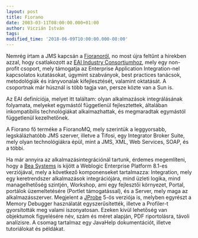 ```yaml
---
layout: post
title: Fiorano
date: 2003-03-11T08:00:00.000+01:00
author: Viczián István
tags:
modified_time: '2018-06-09T10:00:00.000-08:00'
---
```


Nemrég írtam a JMS kapcsán a [Fioranoról](http://www.fiorano.com), no
most újra feltűnt a hírekben azzal, hogy csatlakozott az [EAI Industry
Consortiumhoz](http://www.eaiindustry.org/), mely egy non-profit
csoport, mely támogatja az Enterprise Application Integration-nel
kapcsolatos kutatásokat, úgymint szabványok, best practices tanácsok,
metodológiák és irányvonalak kifejlesztését, valamint oktatását. A
csoportnak már húsznál is több tagja van, persze közte van a Sun is.

Az EAI definíciója, melyet itt találtam: olyan alkalmazások
integrálásának folyamata, melyeket egymástól függetlenül fejlesztettek,
általában inkompatibilis technológiákat alkalmazhattak, és megmaradtak
egymástól függetlenül kezelhetőnek.

A Fiorano fő terméke a FioranoMQ, mely szerintük a leggyorsabb,
legskálázhatóbb JMS szerver, illetve a Tifosi, egy Integrator Broker
Suite, mely olyan technológiákra épül, mint a JMS, XML, Web Services,
SOAP, és a többi.

Ha már annyira az alkalmazásintegrációnál tartunk, érdemes megemlíteni,
hogy a [Bea Systems](http://www.bea.com/index.jsp) is kijött a Weblogic
Enterprise Platform 8.1-es verziójával, mely a következő komponenseket
tartalmazza: Integration, mely egy keretrendszer alkalmazások
integrációjára, mind üzleti logika, mind managelhetőség szintjén,
Workshop, ami egy fejlesztői környezet, Portal, portálok üzemeltetésére
(Portlet támogatással), és a Server, mely maga az alkalmazásszerver.
Megjelent a [JProbe](http://java.quest.com/jprobe/jprobe.shtml) 5-ös
verziója is, melyben egyrészt a Memory Debugger használatát
egyszerűsítették, illetve a Profiler-t gyorsították meg valami
iszonyatosan. Ezeken kívül lehetőség van objektumok figyelésére név,
szám és méret alapján, PDF riportolásra, távoli analízisre. A csomag
tartalmaz egy JavaHelp dokumentációt, illetve tutoriálokat és példákat.
